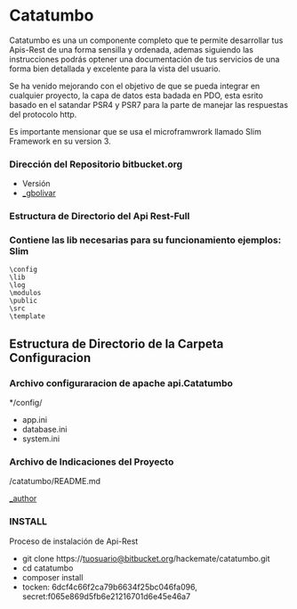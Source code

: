 # Catatumbo 
Catatumbo es una un componente completo que te permite desarrollar tus Apis-Rest de una forma sensilla y ordenada,
ademas siguiendo las instrucciones podrás optener una documentación de tus servicios de una forma bien detallada y excelente para la vista del usuario.

Se ha venido mejorando con el objetivo de que se pueda integrar en cualquier proyecto, la capa de datos esta badada en PDO, esta esrito basado en el satandar PSR4 y PSR7 para la parte de manejar las respuestas del protocolo http.


Es importante mensionar que se usa el microframwrork llamado Slim Framework en su version 3.


### Dirección del Repositorio bitbucket.org 

* Versión
* [_gbolivar](https://bitbucket.org/hackemate/catatumbo)

### Estructura de Directorio del Api Rest-Full 


### Contiene las lib necesarias para su funcionamiento ejemplos: Slim

```[terminal]
\config
\lib
\log
\modulos
\public
\src
\template
```



## Estructura de Directorio de la Carpeta Configuracion ###

### Archivo configuraracion de apache api.Catatumbo
*/config/
*	app.ini
*	database.ini
*	system.ini




### Archivo de Indicaciones del Proyecto ###
/catatumbo/README.md

 [_author](www.gregoriobolivar.com.ve)

### INSTALL

Proceso de instalación de Api-Rest
* git clone https://tuosuario@bitbucket.org/hackemate/catatumbo.git
* cd  catatumbo
* composer install
* tocken: 6dcf4c66f2ca79b6634f25bc046fa096, secret:f065e869d5fb6e21216701d6e45e46a7

